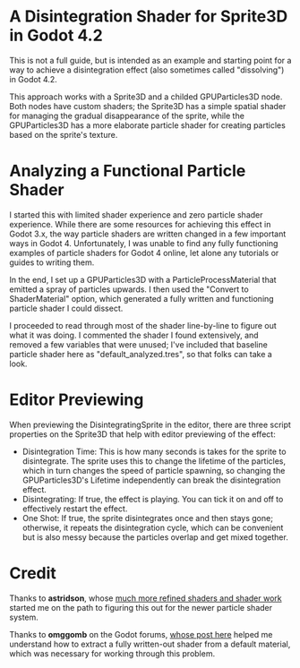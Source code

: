 # A Disintegration Shader for Sprite3D in Godot 4.2
This is not a full guide, but is intended as an example and starting point for a way to achieve a disintegration effect (also sometimes called "dissolving") in Godot 4.2.

This approach works with a Sprite3D and a childed GPUParticles3D node. Both nodes have custom shaders; the Sprite3D has a simple spatial shader for managing the gradual disappearance of the sprite, while the GPUParticles3D has a more elaborate particle shader for creating particles based on the sprite's texture.

# Analyzing a Functional Particle Shader 
I started this with limited shader experience and zero particle shader experience. While there are some resources for achieving this effect in Godot 3.x, the way particle shaders are written changed in a few important ways in Godot 4. Unfortunately, I was unable to find any fully functioning examples of particle shaders for Godot 4 online, let alone any tutorials or guides to writing them.

In the end, I set up a GPUParticles3D with a ParticleProcessMaterial that emitted a spray of particles upwards. I then used the "Convert to ShaderMaterial" option, which generated a fully written and functioning particle shader I could dissect.

I proceeded to read through most of the shader line-by-line to figure out what it was doing. I commented the shader I found extensively, and removed a few variables that were unused; I've included that baseline particle shader here as "default_analyzed.tres", so that folks can take a look.

# Editor Previewing
When previewing the DisintegratingSprite in the editor, there are three script properties on the Sprite3D that help with editor previewing of the effect:

- Disintegration Time: This is how many seconds is takes for the sprite to disintegrate. The sprite uses this to change the lifetime of the particles, which in turn changes the speed of particle spawning, so changing the GPUParticles3D's Lifetime independently can break the disintegration effect. 
- Disintegrating: If true, the effect is playing. You can tick it on and off to effectively restart the effect.
- One Shot: If true, the sprite disintegrates once and then stays gone; otherwise, it repeats the disintegration cycle, which can be convenient but is also messy because the particles overlap and get mixed together.

# Credit

Thanks to **astridson**, whose [much more refined shaders and shader work](https://github.com/Astridson/godot-disintegration-effect-examples) started me on the path to figuring this out for the newer particle shader system.

Thanks to **omggomb** on the Godot forums, [whose post here](https://forum.godotengine.org/t/where-can-i-find-a-copy-of-the-default-spatial-shader/19078) helped me understand how to extract a fully written-out shader from a default material, which was necessary for working through this problem.